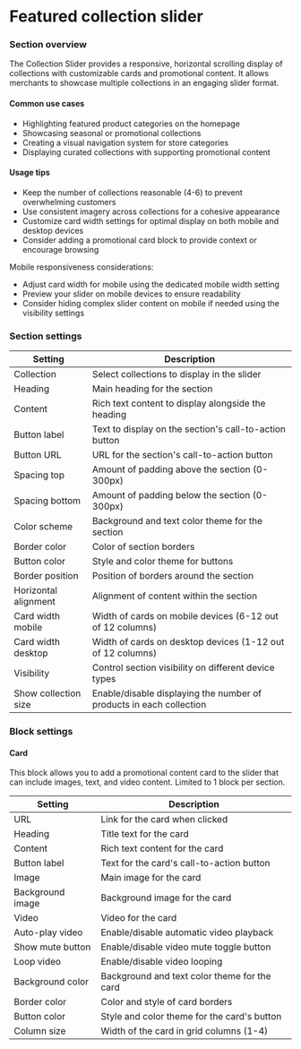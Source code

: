 # Featured collection slider

### Section overview

The Collection Slider provides a responsive, horizontal scrolling display of collections with customizable cards and promotional content. It allows merchants to showcase multiple collections in an engaging slider format.

#### Common use cases

* Highlighting featured product categories on the homepage
* Showcasing seasonal or promotional collections
* Creating a visual navigation system for store categories
* Displaying curated collections with supporting promotional content

#### Usage tips

* Keep the number of collections reasonable (4-6) to prevent overwhelming customers
* Use consistent imagery across collections for a cohesive appearance
* Customize card width settings for optimal display on both mobile and desktop devices
* Consider adding a promotional card block to provide context or encourage browsing

Mobile responsiveness considerations:

* Adjust card width for mobile using the dedicated mobile width setting
* Preview your slider on mobile devices to ensure readability
* Consider hiding complex slider content on mobile if needed using the visibility settings

### Section settings

| Setting              | Description                                                         |
| -------------------- | ------------------------------------------------------------------- |
| Collection           | Select collections to display in the slider                         |
| Heading              | Main heading for the section                                        |
| Content              | Rich text content to display alongside the heading                  |
| Button label         | Text to display on the section's call-to-action button              |
| Button URL           | URL for the section's call-to-action button                         |
| Spacing top          | Amount of padding above the section (0-300px)                       |
| Spacing bottom       | Amount of padding below the section (0-300px)                       |
| Color scheme         | Background and text color theme for the section                     |
| Border color         | Color of section borders                                            |
| Button color         | Style and color theme for buttons                                   |
| Border position      | Position of borders around the section                              |
| Horizontal alignment | Alignment of content within the section                             |
| Card width mobile    | Width of cards on mobile devices (6-12 out of 12 columns)           |
| Card width desktop   | Width of cards on desktop devices (1-12 out of 12 columns)          |
| Visibility           | Control section visibility on different device types                |
| Show collection size | Enable/disable displaying the number of products in each collection |

### Block settings

#### Card

This block allows you to add a promotional content card to the slider that can include images, text, and video content. Limited to 1 block per section.

| Setting          | Description                                  |
| ---------------- | -------------------------------------------- |
| URL              | Link for the card when clicked               |
| Heading          | Title text for the card                      |
| Content          | Rich text content for the card               |
| Button label     | Text for the card's call-to-action button    |
| Image            | Main image for the card                      |
| Background image | Background image for the card                |
| Video            | Video for the card                           |
| Auto-play video  | Enable/disable automatic video playback      |
| Show mute button | Enable/disable video mute toggle button      |
| Loop video       | Enable/disable video looping                 |
| Background color | Background and text color theme for the card |
| Border color     | Color and style of card borders              |
| Button color     | Style and color theme for the card's button  |
| Column size      | Width of the card in grid columns (1-4)      |
